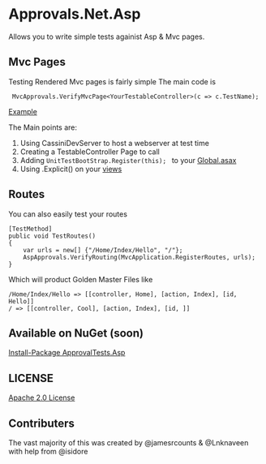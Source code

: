 # Approvals.Net.Asp

Allows you to write simple tests againist Asp & Mvc pages.

Mvc Pages
---
Testing Rendered Mvc pages is fairly simple The main code is 

```
 MvcApprovals.VerifyMvcPage<YourTestableController>(c => c.TestName);

```
[Example](https://github.com/approvals/Approvals.Net.Asp/blob/master/ApprovalTests.Asp.Tests/Mvc/MvcTest.cs)

The Main points are:
 1) Using CassiniDevServer to host a webserver at test time
 2) Creating a TestableController Page to call
 3) Adding ``` UnitTestBootStrap.Register(this);  ``` to your [Global.asax](https://github.com/approvals/Approvals.Net.Asp/blob/master/MvcApplication.Razor/Global.asax.cs)
 4) Using .Explicit() on your [views](https://github.com/approvals/Approvals.Net.Asp/blob/master/MvcApplication.Razor/Controllers/CoolController.cs)
 

Routes
---
You can also easily test your routes 
```
[TestMethod]
public void TestRoutes()
{
	var urls = new[] {"/Home/Index/Hello", "/"};
	AspApprovals.VerifyRouting(MvcApplication.RegisterRoutes, urls);
}
```
Which will product Golden Master Files like 

```
/Home/Index/Hello => [[controller, Home], [action, Index], [id, Hello]] 
/ => [[controller, Cool], [action, Index], [id, ]] 
```

Available on NuGet (soon)
---
[Install-Package ApprovalTests.Asp](http://nuget.org/packages/ApprovalTests.Asp)

	
## LICENSE
[Apache 2.0 License](https://github.com/SignalR/SignalR/blob/master/LICENSE.md)

Contributers
---
The vast majority of this was created by @jamesrcounts & @Lnknaveen with help from @isidore
